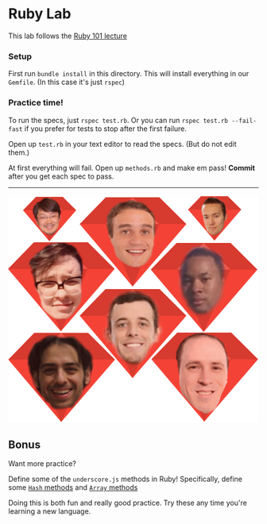 # Ruby Lab

This lab follows the [Ruby 101 lecture](https://git.generalassemb.ly/wdi-nyc-delorean/LECTURE_U04_D01_Ruby_101)

### Setup

First run `bundle install` in this directory.  This will install everything in our `Gemfile`.  (In this case it's just `rspec`)

### Practice time!

To run the specs, just `rspec test.rb`.  Or you can run `rspec test.rb --fail-fast` if you prefer for tests to stop after the first failure.

Open up `test.rb` in your text editor to read the specs.  (But do not edit them.)

At first everything will fail.  Open up `methods.rb` and make em pass!  **Commit** after you get each spec to pass.


---

![ruby](fun.png)


## Bonus

Want more practice?

Define some of the `underscore.js` methods in Ruby!  Specifically, define some [`Hash` methods](http://underscorejs.org/#objects) and [`Array` methods](http://underscorejs.org/#arrays)

Doing this is both fun and really good practice. Try these any time you're learning a new language.
